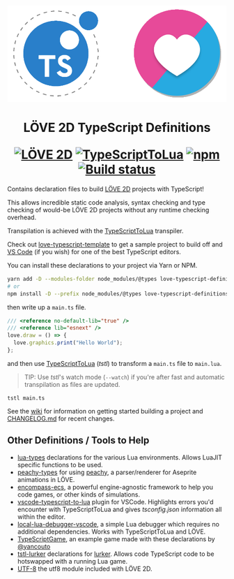 <div align="center">
    <img src="love-typescript-definitions.png?raw=true" alt="TypeScriptToLua + LÖVE 2D" width="512" />
    <h1>
        LÖVE 2D TypeScript Definitions
        <p></p>
        <a href="http://love2d.org/"><img alt="LÖVE 2D" src="https://img.shields.io/badge/L%C3%96VE-11.3-EA316E.svg?style=for-the-badge" /></a>
        <a href="https://github.com/TypescriptToLua/TypeScriptToLua"><img alt="TypeScriptToLua" src="https://img.shields.io/badge/TypeScriptToLua-0.30.1-blue.svg?style=for-the-badge" /></a>
        <a href="https://www.npmjs.com/package/love-typescript-definitions"><img alt="npm" src="https://img.shields.io/npm/v/love-typescript-definitions.svg?style=for-the-badge" /></a>
        <a href="https://travis-ci.org/hazzard993/love-typescript-definitions"><img alt="Build status" src="https://img.shields.io/travis/hazzard993/love-typescript-definitions/master.svg?style=for-the-badge" /></a>
    </h1>
</div>

Contains declaration files to build [LÖVE 2D](https://love2d.org/) projects with TypeScript!

This allows incredible static code analysis, syntax checking and type checking of would-be LÖVE 2D projects without any runtime checking overhead.

Transpilation is achieved with the [TypeScriptToLua](https://github.com/TypeScriptToLua/TypeScriptToLua) transpiler.

Check out [love-typescript-template](https://github.com/hazzard993/love-typescript-template) to get a sample project to build off and [VS Code](https://code.visualstudio.com) (if you wish) for one of the best TypeScript editors.

You can install these declarations to your project via Yarn or NPM.

```sh
yarn add -D --modules-folder node_modules/@types love-typescript-definitions lua-types
# or
npm install -D --prefix node_modules/@types love-typescript-definitions lua-types
```

then write up a `main.ts` file.

```ts
/// <reference no-default-lib="true" />
/// <reference lib="esnext" />
love.draw = () => {
  love.graphics.print("Hello World");
};
```

and then use [TypeScriptToLua](https://github.com/TypeScriptToLua/TypeScriptToLua) (_tstl_) to transform a `main.ts` file to `main.lua`.

> TIP: Use _tstl_'s watch mode (`--watch`) if you're after fast and automatic transpilation as files are updated.

```
tstl main.ts
```

See the [wiki](https://github.com/hazzard993/love-typescript-definitions/wiki) for information on getting started building a project and [CHANGELOG.md](CHANGELOG.md) for recent changes.

## Other Definitions / Tools to Help

- [lua-types](https://github.com/ark120202/lua-types) declarations for the various Lua environments. Allows LuaJIT specific functions to be used.
- [peachy-types](https://github.com/hazzard993/peachy-types) for using [peachy](https://github.com/josh-perry/peachy), a parser/renderer for Aseprite animations in LÖVE.
- [encompass-ecs](https://encompass-ecs.github.io/), a powerful engine-agnostic framework to help you code games, or other kinds of simulations.
- [vscode-typescript-to-lua](https://marketplace.visualstudio.com/items?itemName=ark120202.vscode-typescript-to-lua) plugin for VSCode. Highlights errors you'd encounter with TypeScriptToLua and gives _tsconfig.json_ information all within the editor.
- [local-lua-debugger-vscode](https://github.com/tomblind/local-lua-debugger-vscode), a simple Lua debugger which requires no additional dependencies. Works with TypeScriptToLua and LÖVE.
- [TypeScriptGame](https://github.com/yancouto/simple-stuff/tree/master/TypeScriptGame), an example game made with these declarations by [@yancouto](https://github.com/yancouto)
- [tstl-lurker](https://github.com/hazzard993/tstl-lurker) declarations for [lurker](https://github.com/rxi/lurker). Allows code TypeScript code to be hotswapped with a running Lua game.
- [UTF-8](https://github.com/hazzard993/tstl-utf8) the utf8 module included with LÖVE 2D.
